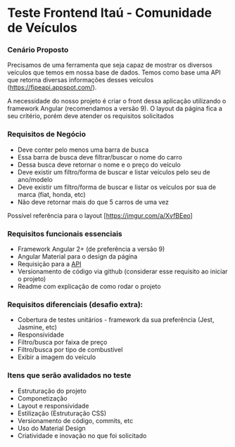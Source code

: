 # Teste Frontend Itaú - Comunidade de Veículos 


### Cenário Proposto
Precisamos de uma ferramenta que seja capaz de mostrar os diversos veículos que temos em nossa base de dados. Temos como base uma API que retorna diversas informações desses veículos (https://fipeapi.appspot.com/).

A necessidade do nosso projeto é criar o front dessa aplicação utilizando o framework Angular (recomendamos a versão 9). O layout da página fica a seu critério, porém deve atender os requisitos solicitados

### Requisitos de Negócio
- Deve conter pelo menos uma barra de busca 
- Essa barra de busca deve filtrar/buscar o nome do carro
- Dessa busca deve retornar o nome e o preço do veículo
- Deve existir um filtro/forma de buscar e listar veículos pelo seu de ano/modelo
- Deve existir um filtro/forma de buscar e listar os veículos por sua de marca (fiat, honda, etc)
- Não deve retornar mais do que 5 carros de uma vez 

Possível referência para o layout [https://imgur.com/a/XvfBEeo] 

### Requisitos funcionais essenciais
- Framework Angular 2+ (de preferência a versão 9)
- Angular Material para o design da página
- Requisição para a [API](https://fipeapi.appspot.com/)
- Versionamento de código via github (considerar esse requisito ao iniciar o projeto)
- Readme com explicação de como rodar o projeto

### Requisitos diferenciais (desafio extra):
- Cobertura de testes unitários - framework da sua preferência (Jest, Jasmine, etc)
- Responsividade
- Filtro/busca por faixa de preço
- Filtro/busca por tipo de combustível 
- Exibir a imagem do veículo


### Itens que serão avalidados no teste
- Estruturação do projeto
- Componetização 
- Layout e responsividade 
- Estilização (Estruturação CSS)
- Versionamento de código, commits, etc
- Uso do Material Design
- Criatividade e inovação no que foi solicitado

